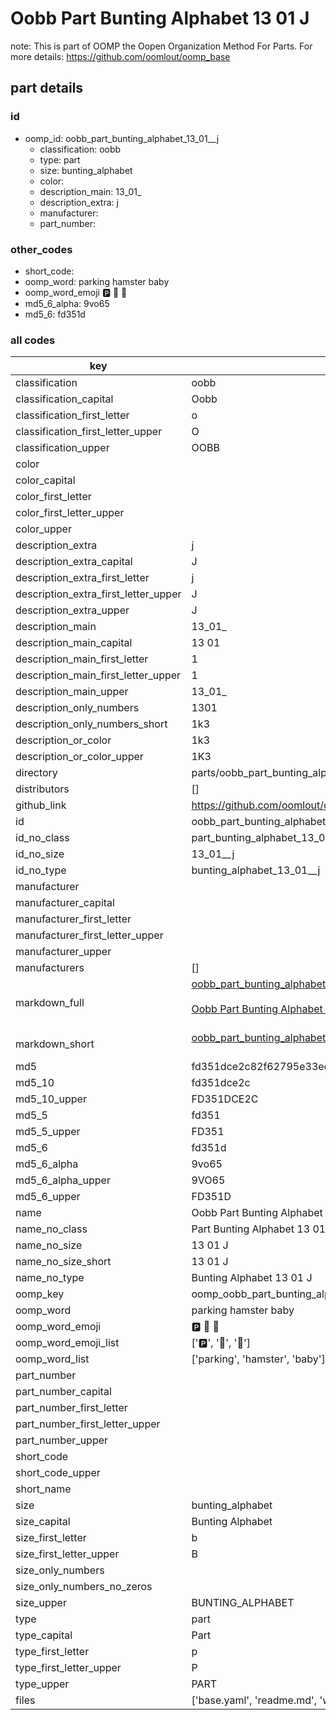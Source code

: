 # Oobb Part Bunting Alphabet 13 01  J  

note: This is part of OOMP the Oopen Organization Method For Parts. For more details: https://github.com/oomlout/oomp_base

##  part details





### id
* oomp_id: oobb_part_bunting_alphabet_13_01__j
  * classification: oobb
  * type: part
  * size: bunting_alphabet
  * color: 
  * description_main: 13_01_
  * description_extra: j
  * manufacturer: 
  * part_number: 

### other_codes
* short_code: 
* oomp_word: parking hamster baby
* oomp_word_emoji :parking: :hamster: :baby:
* md5_6_alpha: 9vo65
* md5_6: fd351d

### all codes 
| key | value |  
| --- | --- |  
| classification | oobb |  
| classification_capital | Oobb |  
| classification_first_letter | o |  
| classification_first_letter_upper | O |  
| classification_upper | OOBB |  
| color |  |  
| color_capital |  |  
| color_first_letter |  |  
| color_first_letter_upper |  |  
| color_upper |  |  
| description_extra | j |  
| description_extra_capital | J |  
| description_extra_first_letter | j |  
| description_extra_first_letter_upper | J |  
| description_extra_upper | J |  
| description_main | 13_01_ |  
| description_main_capital | 13 01  |  
| description_main_first_letter | 1 |  
| description_main_first_letter_upper | 1 |  
| description_main_upper | 13_01_ |  
| description_only_numbers | 1301 |  
| description_only_numbers_short | 1k3 |  
| description_or_color | 1k3 |  
| description_or_color_upper | 1K3 |  
| directory | parts/oobb_part_bunting_alphabet_13_01__j |  
| distributors | [] |  
| github_link | https://github.com/oomlout/oomlout_oomp_part_src/tree/main/parts/oobb_part_bunting_alphabet_13_01__j/working |  
| id | oobb_part_bunting_alphabet_13_01__j |  
| id_no_class | part_bunting_alphabet_13_01__j |  
| id_no_size | 13_01__j |  
| id_no_type | bunting_alphabet_13_01__j |  
| manufacturer |  |  
| manufacturer_capital |  |  
| manufacturer_first_letter |  |  
| manufacturer_first_letter_upper |  |  
| manufacturer_upper |  |  
| manufacturers | [] |  
| markdown_full | [oobb_part_bunting_alphabet_13_01__j](https://github.com/oomlout/oomlout_oomp_part_src/tree/main/parts/oobb_part_bunting_alphabet_13_01__j/working)<br>[](https://github.com/oomlout/oomlout_oomp_part_src/tree/main/parts/oobb_part_bunting_alphabet_13_01__j/working)<br>[Oobb Part Bunting Alphabet 13 01  J](https://github.com/oomlout/oomlout_oomp_part_src/tree/main/parts/oobb_part_bunting_alphabet_13_01__j/working)<br><br> |  
| markdown_short | [oobb_part_bunting_alphabet_13_01__j](https://github.com/oomlout/oomlout_oomp_part_src/tree/main/parts/oobb_part_bunting_alphabet_13_01__j/working)<br><br> |  
| md5 | fd351dce2c82f62795e33eeb1e671495 |  
| md5_10 | fd351dce2c |  
| md5_10_upper | FD351DCE2C |  
| md5_5 | fd351 |  
| md5_5_upper | FD351 |  
| md5_6 | fd351d |  
| md5_6_alpha | 9vo65 |  
| md5_6_alpha_upper | 9VO65 |  
| md5_6_upper | FD351D |  
| name | Oobb Part Bunting Alphabet 13 01  J |  
| name_no_class | Part Bunting Alphabet 13 01  J |  
| name_no_size | 13 01  J |  
| name_no_size_short | 13 01  J |  
| name_no_type | Bunting Alphabet 13 01  J |  
| oomp_key | oomp_oobb_part_bunting_alphabet_13_01__j |  
| oomp_word | parking hamster baby |  
| oomp_word_emoji | :parking: :hamster: :baby: |  
| oomp_word_emoji_list | [':parking:', ':hamster:', ':baby:'] |  
| oomp_word_list | ['parking', 'hamster', 'baby'] |  
| part_number |  |  
| part_number_capital |  |  
| part_number_first_letter |  |  
| part_number_first_letter_upper |  |  
| part_number_upper |  |  
| short_code |  |  
| short_code_upper |  |  
| short_name |  |  
| size | bunting_alphabet |  
| size_capital | Bunting Alphabet |  
| size_first_letter | b |  
| size_first_letter_upper | B |  
| size_only_numbers |  |  
| size_only_numbers_no_zeros |  |  
| size_upper | BUNTING_ALPHABET |  
| type | part |  
| type_capital | Part |  
| type_first_letter | p |  
| type_first_letter_upper | P |  
| type_upper | PART |  
| files | ['base.yaml', 'readme.md', 'working.json', 'working.yaml'] |  
